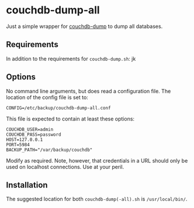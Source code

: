 # couchdb-dump-all

Just a simple wrapper for [couchdb-dump](https://github.com/danielebailo/couchdb-dump) to dump all databases.

## Requirements

In addition to the requirements for `couchdb-dump.sh`: jk 

## Options

No command line arguments, but does read a configuration file. The location of the config file is set to:

`CONFIG=/etc/backup/couchdb-dump-all.conf` 

This file is expected to contain at least these options:

```text
COUCHDB_USER=admin
COUCHDB_PASS=password
HOST=127.0.0.1
PORT=5984
BACKUP_PATH="/var/backup/couchdb"
```

Modify as required. Note, however, that credentials in a URL should only be used on localhost connections. Use at your peril.

## Installation

The suggested location for both `couchdb-dump(-all).sh` is `/usr/local/bin/`.
